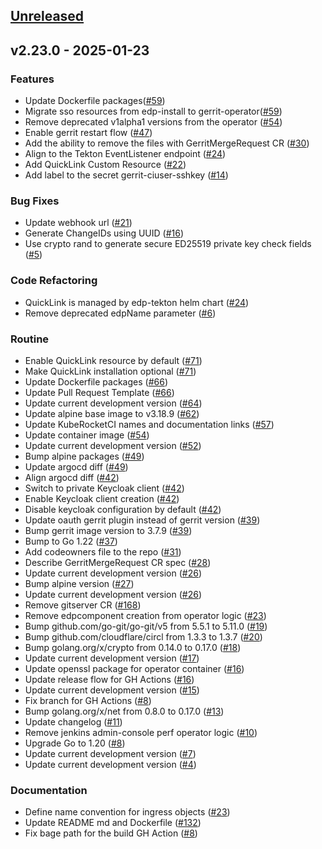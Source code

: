 <a name="unreleased"></a>
## [Unreleased]


<a name="v2.23.0"></a>
## v2.23.0 - 2025-01-23
### Features

- Update Dockerfile packages([#59](https://github.com/epam/edp-gerrit-operator/issues/59))
- Migrate sso resources from edp-install to gerrit-operator([#59](https://github.com/epam/edp-gerrit-operator/issues/59))
- Remove deprecated v1alpha1 versions from the operator ([#54](https://github.com/epam/edp-gerrit-operator/issues/54))
- Enable gerrit restart flow ([#47](https://github.com/epam/edp-gerrit-operator/issues/47))
- Add the ability to remove the files with GerritMergeRequest CR ([#30](https://github.com/epam/edp-gerrit-operator/issues/30))
- Align to the Tekton EventListener endpoint ([#24](https://github.com/epam/edp-gerrit-operator/issues/24))
- Add QuickLink Custom Resource ([#22](https://github.com/epam/edp-gerrit-operator/issues/22))
- Add label to the secret gerrit-ciuser-sshkey ([#14](https://github.com/epam/edp-gerrit-operator/issues/14))

### Bug Fixes

- Update webhook url ([#21](https://github.com/epam/edp-gerrit-operator/issues/21))
- Generate ChangeIDs using UUID ([#16](https://github.com/epam/edp-gerrit-operator/issues/16))
- Use crypto rand to generate secure ED25519 private key check fields ([#5](https://github.com/epam/edp-gerrit-operator/issues/5))

### Code Refactoring

- QuickLink is managed by edp-tekton helm chart ([#24](https://github.com/epam/edp-gerrit-operator/issues/24))
- Remove deprecated edpName parameter ([#6](https://github.com/epam/edp-gerrit-operator/issues/6))

### Routine

- Enable QuickLink resource by default ([#71](https://github.com/epam/edp-gerrit-operator/issues/71))
- Make QuickLink installation optional ([#71](https://github.com/epam/edp-gerrit-operator/issues/71))
- Update Dockerfile packages ([#66](https://github.com/epam/edp-gerrit-operator/issues/66))
- Update Pull Request Template ([#66](https://github.com/epam/edp-gerrit-operator/issues/66))
- Update current development version ([#64](https://github.com/epam/edp-gerrit-operator/issues/64))
- Update alpine base image to v3.18.9 ([#62](https://github.com/epam/edp-gerrit-operator/issues/62))
- Update KubeRocketCI names and documentation links ([#57](https://github.com/epam/edp-gerrit-operator/issues/57))
- Update container image ([#54](https://github.com/epam/edp-gerrit-operator/issues/54))
- Update current development version ([#52](https://github.com/epam/edp-gerrit-operator/issues/52))
- Bump alpine packages ([#49](https://github.com/epam/edp-gerrit-operator/issues/49))
- Update argocd diff ([#49](https://github.com/epam/edp-gerrit-operator/issues/49))
- Align argocd diff ([#42](https://github.com/epam/edp-gerrit-operator/issues/42))
- Switch to private Keycloak client ([#42](https://github.com/epam/edp-gerrit-operator/issues/42))
- Enable Keycloak client creation ([#42](https://github.com/epam/edp-gerrit-operator/issues/42))
- Disable keycloak configuration by default ([#42](https://github.com/epam/edp-gerrit-operator/issues/42))
- Update oauth gerrit plugin instead of gerrit version ([#39](https://github.com/epam/edp-gerrit-operator/issues/39))
- Bump gerrit image version to 3.7.9 ([#39](https://github.com/epam/edp-gerrit-operator/issues/39))
- Bump to Go 1.22 ([#37](https://github.com/epam/edp-gerrit-operator/issues/37))
- Add codeowners file to the repo ([#31](https://github.com/epam/edp-gerrit-operator/issues/31))
- Describe GerritMergeRequest CR spec ([#28](https://github.com/epam/edp-gerrit-operator/issues/28))
- Update current development version ([#26](https://github.com/epam/edp-gerrit-operator/issues/26))
- Bump alpine version ([#27](https://github.com/epam/edp-gerrit-operator/issues/27))
- Update current development version ([#26](https://github.com/epam/edp-gerrit-operator/issues/26))
- Remove gitserver CR ([#168](https://github.com/epam/edp-gerrit-operator/issues/168))
- Remove edpcomponent creation from operator logic ([#23](https://github.com/epam/edp-gerrit-operator/issues/23))
- Bump github.com/go-git/go-git/v5 from 5.5.1 to 5.11.0 ([#19](https://github.com/epam/edp-gerrit-operator/issues/19))
- Bump github.com/cloudflare/circl from 1.3.3 to 1.3.7 ([#20](https://github.com/epam/edp-gerrit-operator/issues/20))
- Bump golang.org/x/crypto from 0.14.0 to 0.17.0 ([#18](https://github.com/epam/edp-gerrit-operator/issues/18))
- Update current development version ([#17](https://github.com/epam/edp-gerrit-operator/issues/17))
- Update openssl package for operator container ([#16](https://github.com/epam/edp-gerrit-operator/issues/16))
- Update release flow for GH Actions ([#16](https://github.com/epam/edp-gerrit-operator/issues/16))
- Update current development version ([#15](https://github.com/epam/edp-gerrit-operator/issues/15))
- Fix branch for GH Actions ([#8](https://github.com/epam/edp-gerrit-operator/issues/8))
- Bump golang.org/x/net from 0.8.0 to 0.17.0 ([#13](https://github.com/epam/edp-gerrit-operator/issues/13))
- Update changelog ([#11](https://github.com/epam/edp-gerrit-operator/issues/11))
- Remove jenkins admin-console perf operator logic ([#10](https://github.com/epam/edp-gerrit-operator/issues/10))
- Upgrade Go to 1.20 ([#8](https://github.com/epam/edp-gerrit-operator/issues/8))
- Update current development version ([#7](https://github.com/epam/edp-gerrit-operator/issues/7))
- Update current development version ([#4](https://github.com/epam/edp-gerrit-operator/issues/4))

### Documentation

- Define name convention for ingress objects ([#23](https://github.com/epam/edp-gerrit-operator/issues/23))
- Update README md and Dockerfile ([#132](https://github.com/epam/edp-gerrit-operator/issues/132))
- Fix bage path for the build GH Action ([#8](https://github.com/epam/edp-gerrit-operator/issues/8))


[Unreleased]: https://github.com/epam/edp-gerrit-operator/compare/v2.23.0...HEAD
